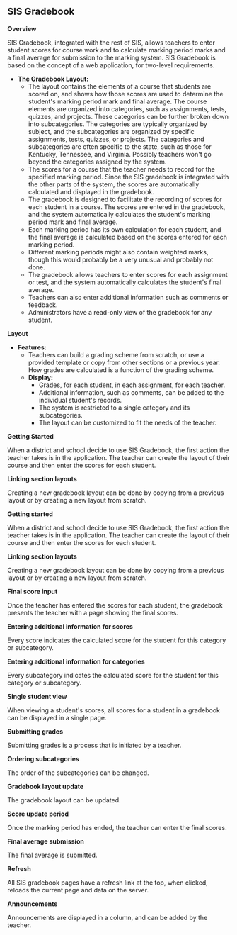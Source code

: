 ## SIS Gradebook

**Overview**

SIS Gradebook, integrated with the rest of SIS, allows teachers to enter student scores for course work and to calculate marking period marks and a final average for submission to the marking system. SIS Gradebook is based on the concept of a web application, for two-level requirements.

* **The Gradebook Layout:**
    * The layout contains the elements of a course that students are scored on, and shows how those scores are used to determine the student's marking period mark and final average. The course elements are organized into categories, such as assignments, tests, quizzes, and projects.  These categories can be further broken down into subcategories.  The categories are typically organized by subject, and the subcategories are organized by specific assignments, tests, quizzes, or projects.  The categories and subcategories are often specific to the state, such as those for Kentucky, Tennessee, and Virginia.  Possibly teachers won't go beyond the categories assigned by the system.
    * The scores for a course that the teacher needs to record for the specified marking period.  Since the SIS gradebook is integrated with the other parts of the system, the scores are automatically calculated and displayed in the gradebook.
    * The gradebook is designed to facilitate the recording of scores for each student in a course.  The scores are entered in the gradebook, and the system automatically calculates the student's marking period mark and final average.
    * Each marking period has its own calculation for each student, and the final average is calculated based on the scores entered for each marking period.
    * Different marking periods might also contain weighted marks, though this would probably be a very unusual and probably not done.
    * The gradebook allows teachers to enter scores for each assignment or test, and the system automatically calculates the student's final average.
    * Teachers can also enter additional information such as comments or feedback.
    * Administrators have a read-only view of the gradebook for any student.

**Layout**

* **Features:**
    * Teachers can build a grading scheme from scratch, or use a provided template or copy from other sections or a previous year.  How grades are calculated is a function of the grading scheme.
    * **Display:**
        * Grades, for each student, in each assignment, for each teacher.
        * Additional information, such as comments, can be added to the individual student's records.
        * The system is restricted to a single category and its subcategories.
        * The layout can be customized to fit the needs of the teacher.

**Getting Started**

When a district and school decide to use SIS Gradebook, the first action the teacher takes is in the application. The teacher can create the layout of their course and then enter the scores for each student.

**Linking section layouts**

Creating a new gradebook layout can be done by copying from a previous layout or by creating a new layout from scratch.

**Getting started**

When a district and school decide to use SIS Gradebook, the first action the teacher takes is in the application. The teacher can create the layout of their course and then enter the scores for each student.

**Linking section layouts**

Creating a new gradebook layout can be done by copying from a previous layout or by creating a new layout from scratch.

**Final score input**

Once the teacher has entered the scores for each student, the gradebook presents the teacher with a page showing the final scores.

**Entering additional information for scores**

Every score indicates the calculated score for the student for this category or subcategory.

**Entering additional information for categories**

Every subcategory indicates the calculated score for the student for this category or subcategory.

**Single student view**

When viewing a student's scores, all scores for a student in a gradebook can be displayed in a single page.

**Submitting grades**

Submitting grades is a process that is initiated by a teacher.

**Ordering subcategories**

The order of the subcategories can be changed.

**Gradebook layout update**

The gradebook layout can be updated.

**Score update period**

Once the marking period has ended, the teacher can enter the final scores.

**Final average submission**

The final average is submitted.

**Refresh**

All SIS gradebook pages have a refresh link at the top, when clicked, reloads the current page and data on the server.

**Announcements**

Announcements are displayed in a column, and can be added by the teacher.

